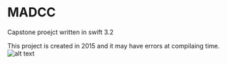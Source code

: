 # MADCC
Capstone proejct written in swift 3.2


This project is created in 2015 and it may have errors at compilaing time.
![alt text](https://www.dropbox.com/home?preview=%2BAK13_Qn.jpg)

